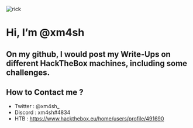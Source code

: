  
 ![rick](https://64.media.tumblr.com/51015ec638a516f7f7d353ca198a5091/tumblr_pdbo9wBAe11xd0gvgo1_1280.gif)
 
 # Hi, I’m @xm4sh

## On my github, I would post my Write-Ups on different HackTheBox machines, including some challenges.

## How to Contact me ? 

- Twitter : @xm4sh_
- Discord : xm4sh#4834
- HTB : https://www.hackthebox.eu/home/users/profile/491690

<!---
xm4sh/xm4sh is a ✨ special ✨ repository because its `README.md` (this file) appears on your GitHub profile.
You can click the Preview link to take a look at your changes.
--->
